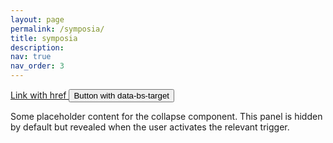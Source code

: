 ```yaml
---
layout: page
permalink: /symposia/
title: symposia
description:
nav: true
nav_order: 3
---
```


<!-- <a class="btn btn-primary" data-bs-toggle="collapse" href="#symp1" role="button" aria-expanded="false" aria-controls="symp1">
  Symposium 1 - Methods
</a>

<a class="btn btn-primary" data-bs-toggle="collapse" href="#symp2" role="button" aria-expanded="false" aria-controls="symp2">
  Symposium 2 - Expectations
</a>

<a class="btn btn-primary" data-bs-toggle="collapse" href="#symp3" role="button" aria-expanded="false" aria-controls="symp3">
  Symposium 3 - Computational Models
</a>

<div class="collapse" id="symp1">
    <div class="card card-body">
    Anim pariatur cliche reprehenderit, enim eiusmod high life accusamus terry richardson ad squid. Nihil anim keffiyeh helvetica, craft beer labore wes anderson cred nesciunt sapiente ea proident.
  </div>
</div>


<div class="collapse" id="symp2">
<div class="card card-body">
    <ul class="list-group">
      <li class="list-group-item"><p class="font-weight-bold">Jenny Murphy</p><br><p class="font-italic">Royal Holloway University, London, UK</p></li>
      <li class="list-group-item"><p class="font-weight-bold">Katja Langer </p><br><p class="font-italic">Ruhr Uni Bochum, DE</p></li>
      <li class="list-group-item"><p class="font-weight-bold">Stefanie Schelinski</p><br><p class="font-italic">TU Dresden, DE </p></li>
      <li class="list-group-item"><p class="font-weight-bold">Michaela Rohr </p><br><p class="font-italic">Uni Saarland, DE</p></li>
    </ul>
  </div>

  <div class="card card-body">
    <ul class="list-group">
      <li class="list-group-item"><p class="font-weight-bold">Nils Kraus</p><br><p class="font-italic">Psychologische Hochschule Berlin, DE</p></li>
      <li class="list-group-item"><p class="font-weight-bold">Maxine Sherman</p><br><p class="font-italic">University of Sussex, UK</p></li>
      <li class="list-group-item"><p class="font-weight-bold">Pete Lush</p><br><p class="font-italic">University of Sussex, UK</p></li>
      <li class="list-group-item"><p class="font-weight-bold">Anne Catherine Ewen</p><br><p class="font-italic">Centre Hospitalier Neuro-Psychiatrique Luxemburg</p></li>
    </ul>
  </div>
</div>


<div class="collapse" id="symp3">
  <div class="card card-body">
    <ul class="list-group">
      <li class="list-group-item"><p class="font-weight-bold">Isabel Berwian</p><br><p class="font-italic">Princeton Neuroscience Institute, Princeton University, US</p></li>
      <li class="list-group-item"><p class="font-weight-bold">Ismail Guennouni</p><br><p class="font-italic">UCL, UK / Mannheim University, DE</p></li>
      <li class="list-group-item"><p class="font-weight-bold">Christoph Korn</p><br><p class="font-italic">Heidelberg University, DE</p></li>
      <li class="list-group-item"><p class="font-weight-bold">Warrick Roseboom</p><br><p class="font-italic">University of Sussex, DE</p></li>
    </ul>
  </div>
</div> -->


 

<p>
  <a class="btn btn-primary" data-bs-toggle="collapse" href="#collapseExample" role="button" aria-expanded="false" aria-controls="collapseExample">
    Link with href
  </a>
  <button class="btn btn-primary" type="button" data-bs-toggle="collapse" data-bs-target="#collapseExample" aria-expanded="false" aria-controls="collapseExample">
    Button with data-bs-target
  </button>
</p>
<div class="collapse" id="collapseExample">
  <div class="card card-body">
    Some placeholder content for the collapse component. This panel is hidden by default but revealed when the user activates the relevant trigger.
  </div>
</div>
